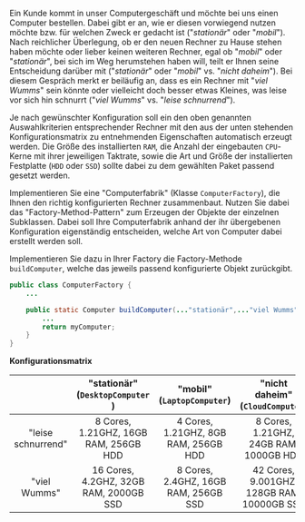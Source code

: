 Ein Kunde kommt in unser Computergeschäft und möchte bei uns einen Computer
bestellen. Dabei gibt er an, wie er diesen vorwiegend nutzen möchte bzw. für
welchen Zweck er gedacht ist ("_stationär_" oder "_mobil_"). Nach reichlicher
Überlegung, ob er den neuen Rechner zu Hause stehen haben möchte oder lieber
keinen weiteren Rechner, egal ob "_mobil_" oder "_stationär_", bei sich im Weg
herumstehen haben will, teilt er Ihnen seine Entscheidung darüber mit
("_stationär_" oder "_mobil_" vs. "_nicht daheim_"). Bei diesem Gespräch merkt er
beiläufig an, dass es ein Rechner mit "_viel Wumms_" sein könnte oder vielleicht
doch besser etwas Kleines, was leise vor sich hin schnurrt ("_viel Wumms_" vs.
"_leise schnurrend_").

Je nach gewünschter Konfiguration soll ein den oben genannten Auswahlkriterien
entsprechender Rechner mit den aus der unten stehenden Konfigurationsmatrix zu
entnehmenden Eigenschaften automatisch erzeugt werden. Die Größe des installierten
`RAM`, die Anzahl der eingebauten `CPU`-Kerne mit ihrer jeweiligen Taktrate,
sowie die Art und Größe der installierten Festplatte (`HDD` oder `SSD`) sollte
dabei zu dem gewählten Paket passend gesetzt werden.

Implementieren Sie eine "Computerfabrik" (Klasse `ComputerFactory`), die Ihnen
den richtig konfigurierten Rechner zusammenbaut. Nutzen Sie dabei das
"Factory-Method-Pattern" zum Erzeugen der Objekte der einzelnen Subklassen. Dabei
soll Ihre Computerfabrik anhand der ihr übergebenen Konfiguration eigenständig
entscheiden, welche Art von Computer dabei erstellt werden soll.

Implementieren Sie dazu in Ihrer Factory die Factory-Methode `buildComputer`,
welche das jeweils passend konfigurierte Objekt zurückgibt.

```java
public class ComputerFactory {
    ...

    public static Computer buildComputer(..."stationär",..."viel Wumms") {
        ...
        return myComputer;
    }
}
```

**Konfigurationsmatrix**

|                    |    "stationär" (`DesktopComputer `)    |      "mobil" (`LaptopComputer`)      |      "nicht daheim" (`CloudComputer`)      |
|:------------------:|:--------------------------------------:|:------------------------------------:|:------------------------------------------:|
| "leise schnurrend" | 8 Cores, 1.21GHZ, 16GB RAM, 256GB HDD  | 4 Cores, 1.21GHZ, 8GB RAM, 256GB HDD |   8 Cores, 1.21GHZ, 24GB RAM, 1000GB HDD   |
|    "viel Wumms"    | 16 Cores, 4.2GHZ, 32GB RAM, 2000GB SSD | 8 Cores, 2.4GHZ, 16GB RAM, 256GB SSD | 42 Cores, 9.001GHZ, 128GB RAM, 10000GB SSD |
